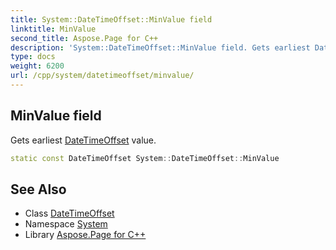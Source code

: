 ```yaml
---
title: System::DateTimeOffset::MinValue field
linktitle: MinValue
second_title: Aspose.Page for C++
description: 'System::DateTimeOffset::MinValue field. Gets earliest DateTimeOffset value in C++.'
type: docs
weight: 6200
url: /cpp/system/datetimeoffset/minvalue/
---
```

## MinValue field


Gets earliest [DateTimeOffset](../) value.

```cpp
static const DateTimeOffset System::DateTimeOffset::MinValue
```

## See Also

* Class [DateTimeOffset](../)
* Namespace [System](../../)
* Library [Aspose.Page for C++](../../../)
